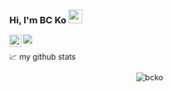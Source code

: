 ### Hi, I'm BC Ko <img src="https://media.giphy.com/media/hvRJCLFzcasrR4ia7z/giphy.gif" width="25px">

![](https://visitor-badge.glitch.me/badge?page_id=bcko.bcko)
<a href="https://www.linkedin.com/in/gobcko/">
  <img align="left" alt="BC Ko's LinkedIN" width="22px" src="https://raw.githubusercontent.com/peterthehan/peterthehan/master/assets/linkedin.svg" />
</a>

📈 my github stats

<p align="center"> <img src="https://github-readme-stats.vercel.app/api?username=bcko&show_icons=true&theme=gotham" alt="bcko" />
